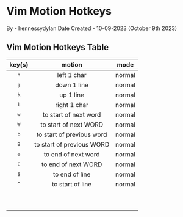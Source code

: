 Vim Motion Hotkeys 
=====================
By - hennessydylan
Date Created - 10-09-2023 (October 9th 2023)

Vim Motion Hotkeys Table
---------------------

| key(s) | motion | mode |
|:---:|:---:|:---:|
| <kbd>h</kbd> | left 1 char | normal |
| <kbd>j</kbd> | down 1 line | normal |
| <kbd>k</kbd> | up 1 line | normal | 
| <kbd>l</kbd> | right 1 char | normal |
| <kbd>w</kbd> | to start of next word | normal | 
| <kbd>W</kbd> | to start of next WORD | normal | 
| <kbd>b</kbd> | to start of previous word | normal | 
| <kbd>B</kbd> | to start of previous WORD | normal | 
| <kbd>e</kbd> | to end of next word | normal | 
| <kbd>E</kbd> | to end of next WORD | normal | 
| <kbd>$</kbd> | to end of line | normal | 
| <kbd>^</kbd> | to start of line | normal | 
| | | | 
| | | | 
| | | | 
| | | | 
| | | | 
| | | | 
| | | | 
| | | | 
| | | | 

